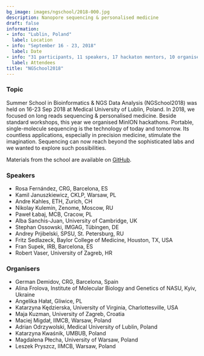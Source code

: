 ```yaml
---
bg_image: images/ngschool/2018-000.jpg
description: Nanopore sequencing & personalised medicine
draft: false
information:
- info: "Lublin, Poland"
  label: Location
- info: "September 16 - 23, 2018"
  label: Date
- info: "31 participants, 11 speakers, 17 hackaton mentors, 10 organisers"
  label: Attendees
title: "NGSchool2018"
---
```


### Topic

Summer School in Bioinformatics & NGS Data Analysis (NGSchool2018) was held on 16-23 Sep 2018 at Medical University of Lublin, Poland. 
In 2018, we focused on long reads sequencing & personalised medicine. Beside standard workshops, this year we organised MinION hackathons. 
Portable, single-molecule sequencing is the technology of today and tomorrow. Its countless applications, especially in precision medicine, 
stimulate the imagination. Sequencing can now reach beyond the sophisticated labs and we wanted to explore such possibilities.  

Materials from the school are available on [GitHub](https://github.com/NGSchoolEU/ngs18).

### Speakers

* Rosa Fernández, CRG, Barcelona, ES
* Kamil Januszkiewicz, CKLP, Warsaw, PL
* Andre Kahles, ETH, Zurich, CH
* Nikolay Kulemin, Zenome, Moscow, RU
* Paweł Łabaj,  MCB, Cracow, PL
* Alba Sanchis-Juan, University of Cambridge, UK
* Stephan Ossowski, IMGAG, Tübingen, DE
* Andrey Prjibelski, SPSU, St. Petersburg, RU
* Fritz Sedlazeck, Baylor College of Medicine, Houston, TX, USA
* Fran Supek, IRB, Barcelona, ES
* Robert Vaser, University of Zagreb, HR

### Organisers

* German Demidov, CRG, Barcelona, Spain
* Alina Frolova, Institute of Molecular Biology and Genetics of NASU, Kyiv, Ukraine
* Angelika Hałat, Gliwice, PL
* Katarzyna Kędzierska, University of Virginia, Charlottesville, USA
* Maja Kuzman, University of Zagreb, Croatia
* Maciej Migdał, IIMCB, Warsaw, Poland
* Adrian Odrzywolski, Medical University of Lublin, Poland
* Katarzyna Kwaśnik, UMBUB, Poland
* Magdalena Płecha, University of Warsaw, Poland
* Leszek Pryszcz, IIMCB, Warsaw, Poland

